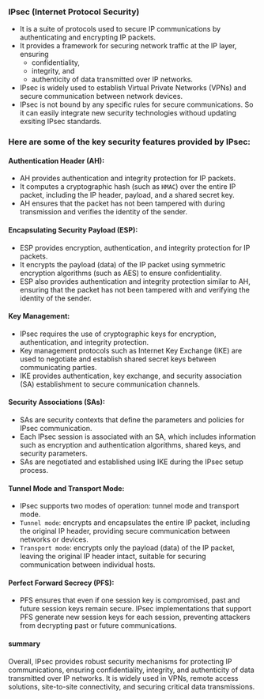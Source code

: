 ### IPsec (Internet Protocol Security) 
- It is a suite of protocols used to secure IP communications by authenticating and encrypting IP packets. 
- It provides a framework for securing network traffic at the IP layer, ensuring 
    - confidentiality, 
    - integrity, and 
    - authenticity of data transmitted over IP networks. 
- IPsec is widely used to establish Virtual Private Networks (VPNs) and secure communication between network devices.
- IPsec is not bound by any specific rules for secure communications. So it can easily integrate new security technologies withoud updating exsiting IPsec standards.


### Here are some of the key security features provided by IPsec:

#### Authentication Header (AH):
- AH provides authentication and integrity protection for IP packets.
- It computes a cryptographic hash (such as `HMAC`) over the entire IP packet, including the IP header, payload, and a shared secret key.
- AH ensures that the packet has not been tampered with during transmission and verifies the identity of the sender.

#### Encapsulating Security Payload (ESP):
- ESP provides encryption, authentication, and integrity protection for IP packets.
- It encrypts the payload (data) of the IP packet using symmetric encryption algorithms (such as AES) to ensure confidentiality.
- ESP also provides authentication and integrity protection similar to AH, ensuring that the packet has not been tampered with and verifying the identity of the sender.

#### Key Management:
- IPsec requires the use of cryptographic keys for encryption, authentication, and integrity protection.
- Key management protocols such as Internet Key Exchange (IKE) are used to negotiate and establish shared secret keys between communicating parties.
- IKE provides authentication, key exchange, and security association (SA) establishment to secure communication channels.

#### Security Associations (SAs):
- SAs are security contexts that define the parameters and policies for IPsec communication.
- Each IPsec session is associated with an SA, which includes information such as encryption and authentication algorithms, shared keys, and security parameters.
- SAs are negotiated and established using IKE during the IPsec setup process.

#### Tunnel Mode and Transport Mode:
- IPsec supports two modes of operation: tunnel mode and transport mode.
- `Tunnel mode`: encrypts and encapsulates the entire IP packet, including the original IP header, providing secure communication between networks or devices.
- `Transport mode`: encrypts only the payload (data) of the IP packet, leaving the original IP header intact, suitable for securing communication between individual hosts.

#### Perfect Forward Secrecy (PFS):
- PFS ensures that even if one session key is compromised, past and future session keys remain secure.
IPsec implementations that support PFS generate new session keys for each session, preventing attackers from decrypting past or future communications.

#### summary
Overall, IPsec provides robust security mechanisms for protecting IP communications, ensuring confidentiality, integrity, and authenticity of data transmitted over IP networks. It is widely used in VPNs, remote access solutions, site-to-site connectivity, and securing critical data transmissions.